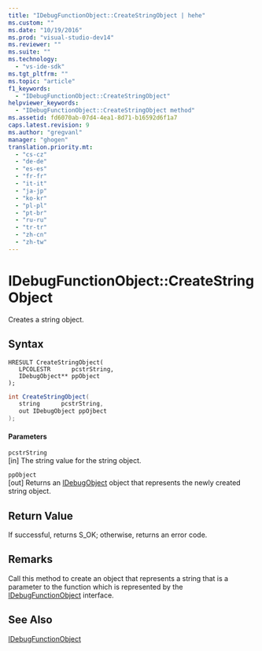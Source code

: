 ```yaml
---
title: "IDebugFunctionObject::CreateStringObject | hehe"
ms.custom: ""
ms.date: "10/19/2016"
ms.prod: "visual-studio-dev14"
ms.reviewer: ""
ms.suite: ""
ms.technology: 
  - "vs-ide-sdk"
ms.tgt_pltfrm: ""
ms.topic: "article"
f1_keywords: 
  - "IDebugFunctionObject::CreateStringObject"
helpviewer_keywords: 
  - "IDebugFunctionObject::CreateStringObject method"
ms.assetid: fd6070ab-07d4-4ea1-8d71-b16592d6f1a7
caps.latest.revision: 9
ms.author: "gregvanl"
manager: "ghogen"
translation.priority.mt: 
  - "cs-cz"
  - "de-de"
  - "es-es"
  - "fr-fr"
  - "it-it"
  - "ja-jp"
  - "ko-kr"
  - "pl-pl"
  - "pt-br"
  - "ru-ru"
  - "tr-tr"
  - "zh-cn"
  - "zh-tw"
---
```

# IDebugFunctionObject::CreateStringObject
Creates a string object.  
  
## Syntax  
  
```cpp#  
HRESULT CreateStringObject(   
   LPCOLESTR      pcstrString,  
   IDebugObject** ppObject  
);  
```  
  
```c#  
int CreateStringObject(  
   string      pcstrString,   
   out IDebugObject ppOjbect  
);  
```  
  
#### Parameters  
 `pcstrString`  
 [in] The string value for the string object.  
  
 `ppObject`  
 [out] Returns an [IDebugObject](../extensibility-debugger-reference/idebugobject.md) object that represents the newly created string object.  
  
## Return Value  
 If successful, returns S_OK; otherwise, returns an error code.  
  
## Remarks  
 Call this method to create an object that represents a string that is a parameter to the function which is represented by the [IDebugFunctionObject](../extensibility-debugger-reference/idebugfunctionobject.md) interface.  
  
## See Also  
 [IDebugFunctionObject](../extensibility-debugger-reference/idebugfunctionobject.md)